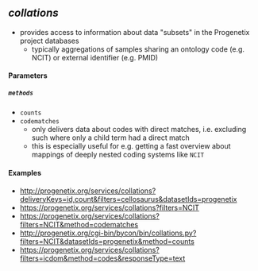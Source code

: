 <!--podmd-->
## _collations_

* provides access to information about data "subsets" in the Progenetix project
databases
  - typically aggregations of samples sharing an ontology code (e.g. NCIT) or 
  external identifier (e.g. PMID)

#### Parameters

##### `methods`

* `counts`
* `codematches`
  - only delivers data about codes with direct matches, i.e. excluding such
  where only a child term had a direct match
  - this is especially useful for e.g. getting a fast overview about mappings
  of deeply nested coding systems like `NCIT`

#### Examples

* <http://progenetix.org/services/collations?deliveryKeys=id,count&filters=cellosaurus&datasetIds=progenetix>
* <https://progenetix.org/services/collations?filters=NCIT>
* <https://progenetix.org/services/collations?filters=NCIT&method=codematches>
* <http://progenetix.org/cgi-bin/bycon/bin/collations.py?filters=NCIT&datasetIds=progenetix&method=counts>
* <https://progenetix.org/services/collations?filters=icdom&method=codes&responseType=text>

<!--/podmd-->
